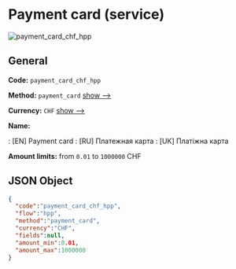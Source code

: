 
# Payment card (service) 
![payment_card_chf_hpp](https://static.openfintech.io/payment_methods/payment_card_chf_hpp/logo.svg?w=400&c=v0.59.26#w200)  

## General 
 
**Code:** `payment_card_chf_hpp` 
 
**Method:** `payment_card` 
 [show -->](/payment-methods/payment_card/) 
 
**Currency:** `CHF` [show -->](/currencies/CHF/) 
 
**Name:** 
 
:	[EN] Payment card 
:	[RU] Платежная карта 
:	[UK] Платіжна карта 
 
**Amount limits:** from `0.01` to `1000000` CHF 

## JSON Object 

```json
{
  "code":"payment_card_chf_hpp",
  "flow":"hpp",
  "method":"payment_card",
  "currency":"CHF",
  "fields":null,
  "amount_min":0.01,
  "amount_max":1000000
}
```  
